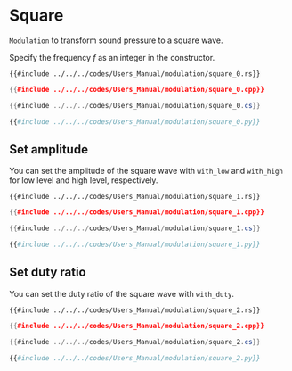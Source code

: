 # Square

`Modulation` to transform sound pressure to a square wave.

Specify the frequency $f$ as an integer in the constructor.

```rust,edition2024
{{#include ../../../codes/Users_Manual/modulation/square_0.rs}}
```

```cpp
{{#include ../../../codes/Users_Manual/modulation/square_0.cpp}}
```

```cs
{{#include ../../../codes/Users_Manual/modulation/square_0.cs}}
```

```python
{{#include ../../../codes/Users_Manual/modulation/square_0.py}}
```

## Set amplitude

You can set the amplitude of the square wave with `with_low` and `with_high` for low level and high level, respectively.

```rust,edition2024
{{#include ../../../codes/Users_Manual/modulation/square_1.rs}}
```

```cpp
{{#include ../../../codes/Users_Manual/modulation/square_1.cpp}}
```

```cs
{{#include ../../../codes/Users_Manual/modulation/square_1.cs}}
```

```python
{{#include ../../../codes/Users_Manual/modulation/square_1.py}}
```

## Set duty ratio

You can set the duty ratio of the square wave with `with_duty`.

```rust,edition2024
{{#include ../../../codes/Users_Manual/modulation/square_2.rs}}
```

```cpp
{{#include ../../../codes/Users_Manual/modulation/square_2.cpp}}
```

```cs
{{#include ../../../codes/Users_Manual/modulation/square_2.cs}}
```

```python
{{#include ../../../codes/Users_Manual/modulation/square_2.py}}
```